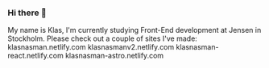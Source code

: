 ### Hi there 👋
My name is Klas, I'm currently studying Front-End development at Jensen in Stockholm.
Please check out a couple of sites I've made:<br>
klasnasman.netlify.com
klasnasmanv2.netlify.com
klasnasman-react.netlify.com
klasnasman-astro.netlify.com


<!--
**klasnasman/klasnasman** is a ✨ _special_ ✨ repository because its `README.md` (this file) appears on your GitHub profile.

Here are some ideas to get you started:

- 🔭 I’m currently working on ...
- 🌱 I’m currently learning ...
- 👯 I’m looking to collaborate on ...
- 🤔 I’m looking for help with ...
- 💬 Ask me about ...
- 📫 How to reach me: ...
- 😄 Pronouns: ...
- ⚡ Fun fact: ...
-->
